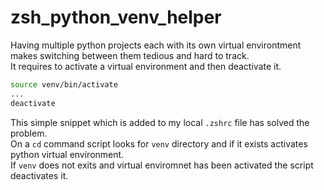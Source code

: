# zsh_python_venv_helper
Having multiple python projects each with its own virtual environtment makes switching between them tedious and hard to track.  
It requires to activate a virtual environment and then deactivate it.
```zsh
source venv/bin/activate  
...
deactivate
```
This simple snippet which is added to my local `.zshrc` file has solved the problem.  
On a `cd` command script looks for `venv` directory and if it exists activates python virtual environment.  
If `venv` does not exits and virtual enviromnet has been activated the script deactivates it.

